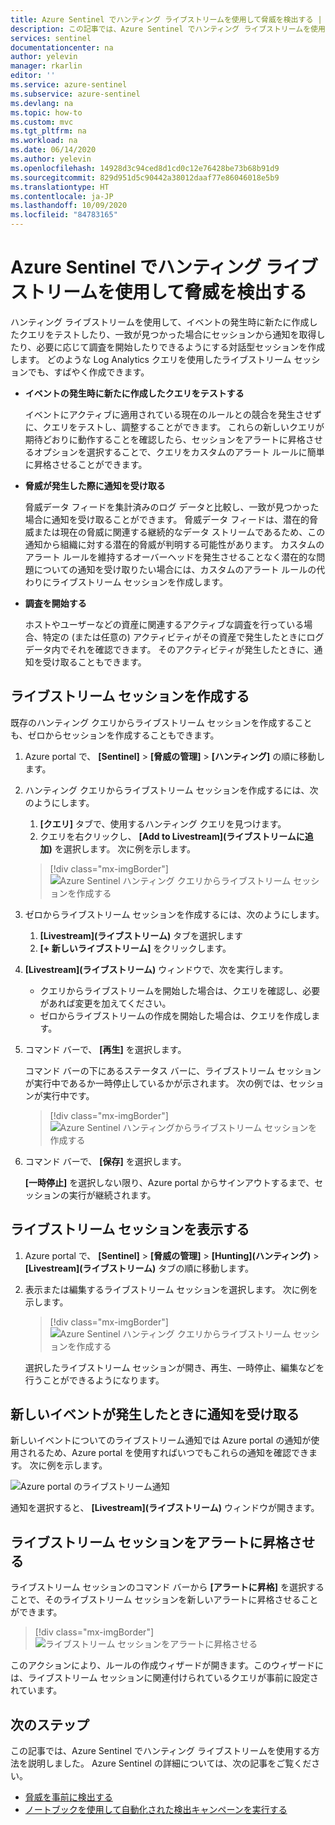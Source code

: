 ```yaml
---
title: Azure Sentinel でハンティング ライブストリームを使用して脅威を検出する | Microsoft Docs
description: この記事では、Azure Sentinel でハンティング ライブストリームを使用してデータを追跡する方法を説明します。
services: sentinel
documentationcenter: na
author: yelevin
manager: rkarlin
editor: ''
ms.service: azure-sentinel
ms.subservice: azure-sentinel
ms.devlang: na
ms.topic: how-to
ms.custom: mvc
ms.tgt_pltfrm: na
ms.workload: na
ms.date: 06/14/2020
ms.author: yelevin
ms.openlocfilehash: 14928d3c94ced8d1cd0c12e76428be73b68b91d9
ms.sourcegitcommit: 829d951d5c90442a38012daaf77e86046018e5b9
ms.translationtype: HT
ms.contentlocale: ja-JP
ms.lasthandoff: 10/09/2020
ms.locfileid: "84783165"
---
```

# <a name="use-hunting-livestream-in-azure-sentinel-to-detect-threats"></a>Azure Sentinel でハンティング ライブストリームを使用して脅威を検出する

ハンティング ライブストリームを使用して、イベントの発生時に新たに作成したクエリをテストしたり、一致が見つかった場合にセッションから通知を取得したり、必要に応じて調査を開始したりできるようにする対話型セッションを作成します。 どのような Log Analytics クエリを使用したライブストリーム セッションでも、すばやく作成できます。

- **イベントの発生時に新たに作成したクエリをテストする**
    
    イベントにアクティブに適用されている現在のルールとの競合を発生させずに、クエリをテストし、調整することができます。 これらの新しいクエリが期待どおりに動作することを確認したら、セッションをアラートに昇格させるオプションを選択することで、クエリをカスタムのアラート ルールに簡単に昇格させることができます。

- **脅威が発生した際に通知を受け取る**
    
    脅威データ フィードを集計済みのログ データと比較し、一致が見つかった場合に通知を受け取ることができます。 脅威データ フィードは、潜在的脅威または現在の脅威に関連する継続的なデータ ストリームであるため、この通知から組織に対する潜在的脅威が判明する可能性があります。 カスタムのアラート ルールを維持するオーバーヘッドを発生させることなく潜在的な問題についての通知を受け取りたい場合には、カスタムのアラート ルールの代わりにライブストリーム セッションを作成します。

- **調査を開始する**
    
    ホストやユーザーなどの資産に関連するアクティブな調査を行っている場合、特定の (または任意の) アクティビティがその資産で発生したときにログ データ内でそれを確認できます。 そのアクティビティが発生したときに、通知を受け取ることもできます。


## <a name="create-a-livestream-session"></a>ライブストリーム セッションを作成する

既存のハンティング クエリからライブストリーム セッションを作成することも、ゼロからセッションを作成することもできます。

1. Azure portal で、 **[Sentinel]**  >  **[脅威の管理]**  >  **[ハンティング]** の順に移動します。

1. ハンティング クエリからライブストリーム セッションを作成するには、次のようにします。
    
    1. **[クエリ]** タブで、使用するハンティング クエリを見つけます。
    1. クエリを右クリックし、 **[Add to Livestream]\(ライブストリームに追加\)** を選択します。 次に例を示します。
    
    > [!div class="mx-imgBorder"]
    > ![Azure Sentinel ハンティング クエリからライブストリーム セッションを作成する](./media/livestream/livestream-from-query.png)

1. ゼロからライブストリーム セッションを作成するには、次のようにします。 
    
    1. **[Livestream]\(ライブストリーム\)** タブを選択します
    1. **[+ 新しいライブストリーム]** をクリックします。
    
1. **[Livestream]\(ライブストリーム\)** ウィンドウで、次を実行します。
    
    - クエリからライブストリームを開始した場合は、クエリを確認し、必要があれば変更を加えてください。
    - ゼロからライブストリームの作成を開始した場合は、クエリを作成します。 

1. コマンド バーで、 **[再生]** を選択します。
    
    コマンド バーの下にあるステータス バーに、ライブストリーム セッションが実行中であるか一時停止しているかが示されます。 次の例では、セッションが実行中です。
    
    > [!div class="mx-imgBorder"]
    > ![Azure Sentinel ハンティングからライブストリーム セッションを作成する](./media/livestream/livestream-session.png)

1. コマンド バーで、 **[保存]** を選択します。
    
    **[一時停止]** を選択しない限り、Azure portal からサインアウトするまで、セッションの実行が継続されます。

## <a name="view-your-livestream-sessions"></a>ライブストリーム セッションを表示する

1. Azure portal で、 **[Sentinel]**  >  **[脅威の管理]**  >  **[Hunting]\(ハンティング\)**  >  **[Livestream]\(ライブストリーム\)** タブの順に移動します。

1. 表示または編集するライブストリーム セッションを選択します。 次に例を示します。
    
    > [!div class="mx-imgBorder"]
    > ![Azure Sentinel ハンティング クエリからライブストリーム セッションを作成する](./media/livestream/livestream-tab.png)
    
    選択したライブストリーム セッションが開き、再生、一時停止、編集などを行うことができるようになります。

## <a name="receive-notifications-when-new-events-occur"></a>新しいイベントが発生したときに通知を受け取る

新しいイベントについてのライブストリーム通知では Azure portal の通知が使用されるため、Azure portal を使用すればいつでもこれらの通知を確認できます。 次に例を示します。

![Azure portal のライブストリーム通知](./media/livestream/notification.png)

通知を選択すると、 **[Livestream]\(ライブストリーム\)** ウィンドウが開きます。
 
## <a name="elevate-a-livestream-session-to-an-alert"></a>ライブストリーム セッションをアラートに昇格させる

ライブストリーム セッションのコマンド バーから **[アラートに昇格]** を選択することで、そのライブストリーム セッションを新しいアラートに昇格させることができます。

> [!div class="mx-imgBorder"]
> ![ライブストリーム セッションをアラートに昇格させる](./media/livestream/elevate-to-alert.png)

このアクションにより、ルールの作成ウィザードが開きます。このウィザードには、ライブストリーム セッションに関連付けられているクエリが事前に設定されています。

## <a name="next-steps"></a>次のステップ

この記事では、Azure Sentinel でハンティング ライブストリームを使用する方法を説明しました。 Azure Sentinel の詳細については、次の記事をご覧ください。

- [脅威を事前に検出する](hunting.md)
- [ノートブックを使用して自動化された検出キャンペーンを実行する](notebooks.md)
